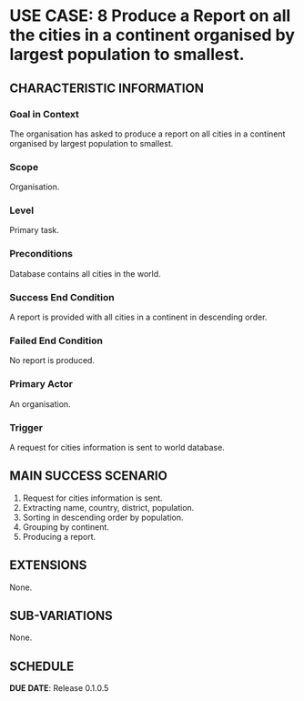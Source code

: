# USE CASE: 8 Produce a Report on all the cities in a continent organised by largest population to smallest.

## CHARACTERISTIC INFORMATION

### Goal in Context

The organisation has asked to produce a report on all cities in a continent organised by largest population to smallest.

### Scope

Organisation.

### Level

Primary task.

### Preconditions

Database contains all cities in the world.

### Success End Condition

A report is provided with all cities in a continent in descending order.

### Failed End Condition

No report is produced.

### Primary Actor

An organisation.

### Trigger

A request for cities information is sent to world database.

## MAIN SUCCESS SCENARIO

1. Request for cities information is sent.
2. Extracting name, country, district, population.
3. Sorting in descending order by population.
4. Grouping by continent.
5. Producing a report.

## EXTENSIONS

None.

## SUB-VARIATIONS

None.

## SCHEDULE

**DUE DATE**: Release 0.1.0.5